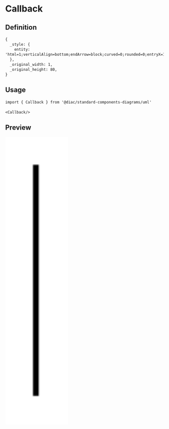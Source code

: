 # Callback

## Definition

```
{
  _style: { 
    entity: 'html=1;verticalAlign=bottom;endArrow=block;curved=0;rounded=0;entryX=1;entryY=0;entryDx=0;entryDy=5;',
  },
  _original_width: 1,
  _original_height: 80,
}
```

## Usage

```
import { Callback } from '@diac/standard-components-diagrams/uml'

<Callback/>
```

## Preview

<img src="./callback.png" width="200"/>
